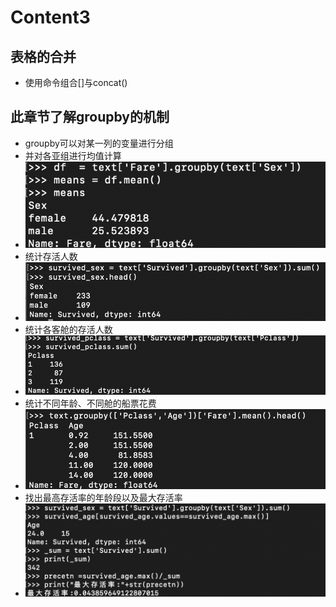 # Content3
## 表格的合并
- 使用命令组合[]与concat()
## 此章节了解groupby的机制
- groupby可以对某一列的变量进行分组
- 并对各亚组进行均值计算
- ![image](https://github.com/gluorokana/Pictures/blob/master/groupbymean.png)
- 统计存活人数
- ![image](https://github.com/gluorokana/Pictures/blob/master/groupmean1.png)
- 统计各客舱的存活人数
- ![image](https://github.com/gluorokana/Pictures/blob/master/groupmean2.png)
- 统计不同年龄、不同舱的船票花费
- ![image](https://github.com/gluorokana/Pictures/blob/master/groupmean3.png)
- 找出最高存活率的年龄段以及最大存活率
- ![image](https://github.com/gluorokana/Pictures/blob/master/survival.png)
